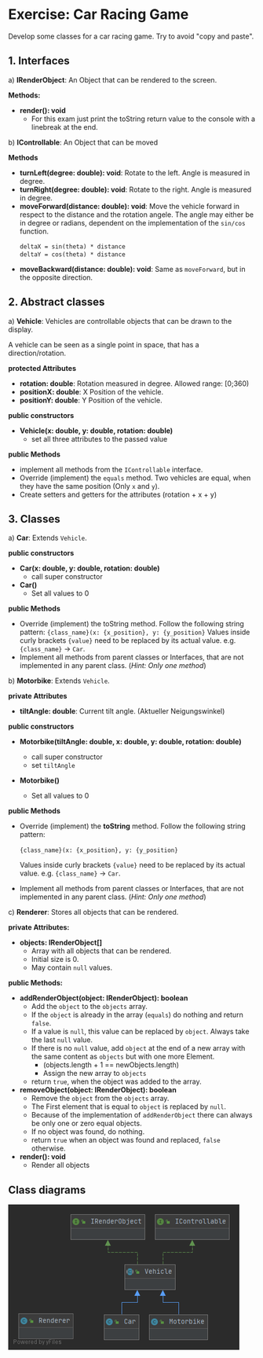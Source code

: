 # Exercise: Car Racing Game

Develop some classes for a car racing game. Try to avoid "copy and paste".

## 1. Interfaces

a) **IRenderObject**: An Object that can be rendered to the screen.

**Methods:**

- **render(): void**
    - For this exam just print the toString return value to the console with a linebreak at the end.

b) **IControllable**: An Object that can be moved

**Methods**

- **turnLeft(degree: double): void**: Rotate to the left. Angle is measured in degree.
- **turnRight(degree: double): void**: Rotate to the right. Angle is measured in degree.
- **moveForward(distance: double): void**: Move the vehicle forward in respect to the distance and the rotation angele. The angle may either be in degree or radians, dependent on the implementation of the `sin/cos` function.
    ```
  deltaX = sin(theta) * distance
  deltaY = cos(theta) * distance
    ```
- **moveBackward(distance: double): void**: Same as `moveForward`, but in the opposite direction.


## 2. Abstract classes

a) **Vehicle**: Vehicles are controllable objects that can be drawn to the display.

A vehicle can be seen as a single point in space, that has a direction/rotation.


**protected Attributes**
- **rotation: double**: Rotation measured in degree. Allowed range: [0;360)
- **positionX: double**: X Position of the vehicle.
- **positionY: double**: Y Position of the vehicle.

**public constructors**
- **Vehicle(x: double, y: double, rotation: double)**
    - set all three attributes to the passed value

**public Methods**
- implement all methods from the `IControllable` interface.
- Override (implement) the `equals` method. Two vehicles are equal, when they have the same position (Only `x` and `y`).
- Create setters and getters for the attributes (rotation + x + y)


## 3. Classes

a) **Car**: Extends `Vehicle`.

**public constructors**
- **Car(x: double, y: double, rotation: double)**
    - call super constructor
- **Car()**
    - Set all values to 0
    
**public Methods**

- Override (implement) the toString method. Follow the following string pattern:
    ```{class_name}(x: {x_position}, y: {y_position}```
    Values inside curly brackets `{value}` need to be replaced by its actual value.
    e.g. `{class_name}` -> `Car`.
- Implement all methods from parent classes or Interfaces, that are not implemented in any parent class. (*Hint: Only one method*)

b) **Motorbike**: Extends `Vehicle`.

**private Attributes**
- **tiltAngle: double**: Current tilt angle. (Aktueller Neigungswinkel)

**public constructors**
- **Motorbike(tiltAngle: double, x: double, y: double, rotation: double)**
    - call super constructor
    - set `tiltAngle`
    
- **Motorbike()**
    - Set all values to 0
    
**public Methods**

- Override (implement) the **toString** method. Follow the following string pattern:

    ```{class_name}(x: {x_position}, y: {y_position}```
    
    Values inside curly brackets `{value}` need to be replaced by its actual value.
    e.g. `{class_name}` -> `Car`.
- Implement all methods from parent classes or Interfaces, that are not implemented in any parent class. (*Hint: Only one method*)


c) **Renderer**: Stores all objects that can be rendered.

**private Attributes:**

- **objects: IRenderObject[]**
    - Array with all objects that can be rendered.
    - Initial size is 0.
    - May contain `null` values.

**public Methods:**

- **addRenderObject(object: IRenderObject): boolean**
    - Add the `object` to the `objects` array.
    - If the `object` is already in the array (`equals`) do nothing and return `false`.
    - If a value is `null`, this value can be replaced by `object`. Always take the last `null` value.
    - If there is no `null` value, add `object` at the end of a new array with the same content as `objects` but with one more Element.
        - (objects.length + 1 == newObjects.length)
        - Assign the new array to `objects`
    - return `true`, when the object was added to the array.
- **removeObject(object: IRenderObject): boolean**
    - Remove the `object` from the `objects` array.
    - The First element that is equal to `object` is replaced by `null`.
    - Because of the implementation of `addRenderObject` there can always be only one or zero equal objects.
    - If no object was found, do nothing.
    - return `true` when an object was found and replaced, `false` otherwise.
- **render(): void**
    - Render all objects 
    
## Class diagrams

![Classes Hierarchy](docs/classes_hierarchy.png)

